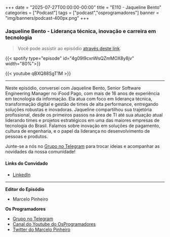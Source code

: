 +++
date = "2025-07-27T00:00:00-00:00"
title = "E110 - Jaqueline Bento"
categories = ["Podcast"]
tags = ["podcast","osprogramadores"]
banner = "img/banners/podcast-400px.png"
+++

### Jaqueline Bento - Liderança técnica, inovação e carreira em tecnologia
> Você pode assistir ao episódio [através deste link](https://youtu.be/qBXQ88SgT1M).

{{< spotify type="episode" id="4g09l9cxnWsQZmMOX8y8jv" width="80%">}}

{{< youtube qBXQ88SgT1M >}}

___

Neste episódio, conversei com Jaqueline Bento, Senior Software Engineering Manager no iFood Pago, com mais de 16 anos de experiência em tecnologia da informação. Ela atua com foco em liderança técnica, transformação digital e gestão de times de alta performance, entregando soluções robustas e inovadoras.
Jaqueline compartilhou sua trajetória profissional, desde os primeiros passos na área de TI até sua atuação atual liderando times e projetos estratégicos em uma das maiores empresas de tecnologia do Brasil. Falamos sobre inovação em soluções de pagamento, cultura de engenharia, e o papel da liderança no desenvolvimento de pessoas e produtos.


Junte-se a nós no [Grupo no Telegram](https://t.me/osprogramadores) para trocar ideias e acompanhar as novidades da nossa comunidade!

#### Links do Convidado

* [LinkedIn](https://www.linkedin.com/in/jaqueline-bento/)
___


**Editor do Episódio**

- Marcelo Pinheiro

**Os Programadores**

- [Grupo no Telegram](https://t.me/osprogramadores)
- [Canal do Youtube do OsProgramadores](https://www.youtube.com/channel/UCt_YNYGl6K5yNXlXEQDdwWg?view_as=subscriber)
- [Twitter do Marcelo Pinheiro](https://twitter.com/mpinheir)
